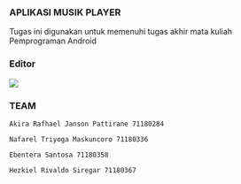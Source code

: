 ### APLIKASI MUSIK PLAYER
Tugas ini digunakan untuk memenuhi tugas akhir mata kuliah Pemprograman Android 

### Editor
![](https://rokzfast.com/wp-content/uploads/2020/10/Android-Studio-41-leaves-beta-with-integrated-emulator-and-enhanced.png)

### TEAM

`Akira Rafhael Janson Pattirane 71180284`

`Nafarel Triyoga Maskuncoro 71180336`

`Ebentera Santosa 71180358`

`Hezkiel Rivaldo Siregar 71180367`
